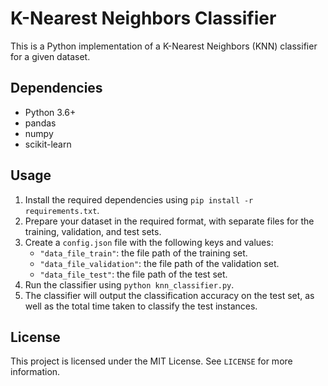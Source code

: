 # K-Nearest Neighbors Classifier

This is a Python implementation of a K-Nearest Neighbors (KNN) classifier for a given dataset. 

## Dependencies

* Python 3.6+
* pandas
* numpy
* scikit-learn

## Usage

1. Install the required dependencies using `pip install -r requirements.txt`.
2. Prepare your dataset in the required format, with separate files for the training, validation, and test sets.
3. Create a `config.json` file with the following keys and values:
   * `"data_file_train"`: the file path of the training set.
   * `"data_file_validation"`: the file path of the validation set.
   * `"data_file_test"`: the file path of the test set.
4. Run the classifier using `python knn_classifier.py`.
5. The classifier will output the classification accuracy on the test set, as well as the total time taken to classify the test instances.

## License

This project is licensed under the MIT License. See `LICENSE` for more information.
